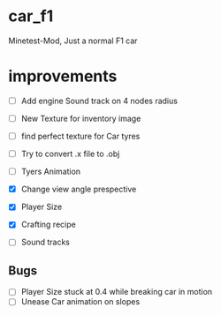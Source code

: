 # car_f1
Minetest-Mod, Just a normal F1 car 
# improvements 

- [ ] Add engine Sound track on 4 nodes radius
- [ ] New Texture for inventory image 
- [ ] find perfect texture for Car tyres 
- [ ] Try to convert .x file to .obj
- [ ] Tyers Animation 
- [x] Change view angle prespective 
- [x] Player Size
- [x] Crafting recipe 
- [ ] Sound tracks 



## Bugs
- [ ] Player Size stuck at 0.4 while breaking car in motion 
- [ ] Unease Car animation on slopes 
